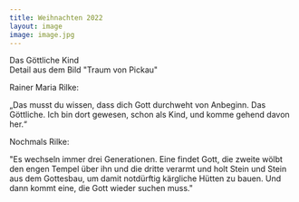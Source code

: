 ```yaml
---
title: Weihnachten 2022
layout: image
image: image.jpg
---
```


Das Göttliche Kind  
Detail aus dem Bild "Traum von Pickau"
  
Rainer Maria Rilke:  

„Das musst du wissen, dass dich Gott durchweht von Anbeginn. Das Göttliche. Ich bin dort gewesen, schon als Kind, und komme gehend davon her.“

Nochmals Rilke:  
  
"Es wechseln immer drei Generationen. Eine findet Gott, die zweite wölbt den engen Tempel über ihn und die dritte verarmt und holt Stein und Stein aus dem Gottesbau, um damit notdürftig kärgliche Hütten zu bauen. Und dann kommt eine, die Gott wieder suchen muss."